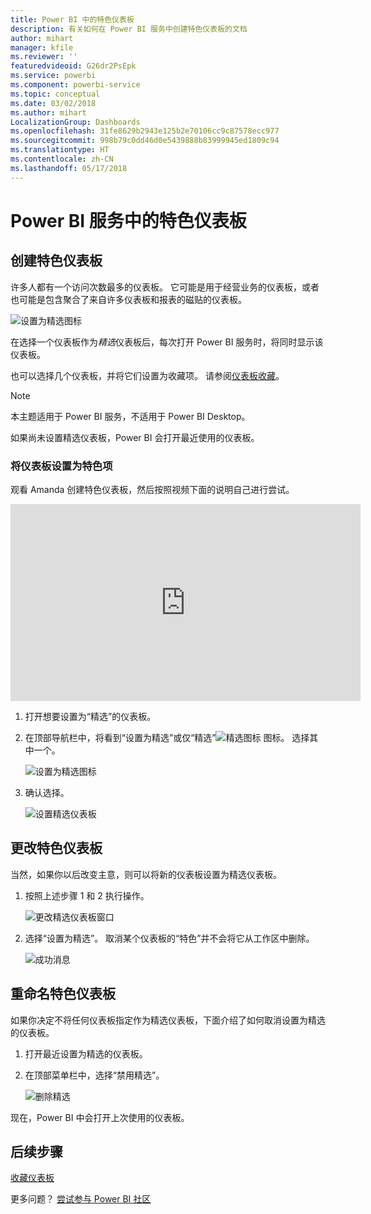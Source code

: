 ```yaml
---
title: Power BI 中的特色仪表板
description: 有关如何在 Power BI 服务中创建特色仪表板的文档
author: mihart
manager: kfile
ms.reviewer: ''
featuredvideoid: G26dr2PsEpk
ms.service: powerbi
ms.component: powerbi-service
ms.topic: conceptual
ms.date: 03/02/2018
ms.author: mihart
LocalizationGroup: Dashboards
ms.openlocfilehash: 31fe8629b2943e125b2e70106cc9c87578ecc977
ms.sourcegitcommit: 998b79c0dd46d0e5439888b83999945ed1809c94
ms.translationtype: HT
ms.contentlocale: zh-CN
ms.lasthandoff: 05/17/2018
---
```

# <a name="featured-dashboards-in-power-bi-service"></a>Power BI 服务中的特色仪表板
## <a name="create-a-featured-dashboard"></a>创建特色仪表板
许多人都有一个访问次数最多的仪表板。  它可能是用于经营业务的仪表板，或者也可能是包含聚合了来自许多仪表板和报表的磁贴的仪表板。

![设置为精选图标](media/service-dashboard-featured/power-bi-feature-nav.png)

在选择一个仪表板作为*精选*仪表板后，每次打开 Power BI 服务时，将同时显示该仪表板。  

也可以选择几个仪表板，并将它们设置为收藏项。 请参阅[仪表板收藏](service-dashboard-favorite.md)。

> [!NOTE] 
>本主题适用于 Power BI 服务，不适用于 Power BI Desktop。

如果尚未设置精选仪表板，Power BI 会打开最近使用的仪表板。  

### <a name="to-set-a-dashboard-as-featured"></a>将仪表板设置为**特色**项
观看 Amanda 创建特色仪表板，然后按照视频下面的说明自己进行尝试。

<iframe width="560" height="315" src="https://www.youtube.com/embed/G26dr2PsEpk" frameborder="0" allowfullscreen></iframe>



1. 打开想要设置为“精选”的仪表板。 
2. 在顶部导航栏中，将看到“设置为精选”或仅“精选”![精选图标](media/service-dashboard-featured/power-bi-featured-icon.png) 图标。 选择其中一个。
   
    ![设置为精选图标](media/service-dashboard-featured/power-bi-set-as-featured.png)
3. 确认选择。
   
    ![设置精选仪表板](media/service-dashboard-featured/power-bi-create-featured.png)

## <a name="change-the-featured-dashboard"></a>更改特色仪表板
当然，如果你以后改变主意，则可以将新的仪表板设置为精选仪表板。

1. 按照上述步骤 1 和 2 执行操作。
   
    ![更改精选仪表板窗口](media/service-dashboard-featured/power-bi-change-feature.png)
2. 选择“设置为精选”。 取消某个仪表板的“特色”并不会将它从工作区中删除。  
   
    ![成功消息](media/service-dashboard-featured/power-bi-success.png)

## <a name="remove-the-featured-dashboard"></a>重命名特色仪表板
如果你决定不将任何仪表板指定作为精选仪表板，下面介绍了如何取消设置为精选的仪表板。

1. 打开最近设置为精选的仪表板。
2. 在顶部菜单栏中，选择“禁用精选”。
   
    ![删除精选](media/service-dashboard-featured/power-bi-unfeature.png)

现在，Power BI 中会打开上次使用的仪表板。  

## <a name="next-steps"></a>后续步骤
[收藏仪表板](service-dashboard-favorite.md)

更多问题？ [尝试参与 Power BI 社区](http://community.powerbi.com/)

